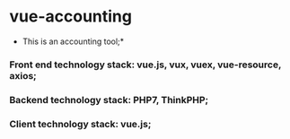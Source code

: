 # vue-accounting
* This is an accounting tool;*
### Front end technology stack: vue.js, vux, vuex, vue-resource, axios; 
### Backend technology stack: PHP7, ThinkPHP; 
### Client technology stack: vue.js;
